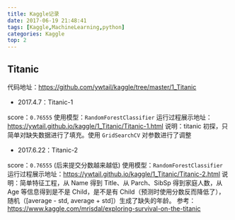 ```yaml
---
title: Kaggle记录
date: 2017-06-19 21:48:41
tags: [Kaggle,MachineLearning,python]
categories: Kaggle
top: 2
---
```


## Titanic
代码地址：https://github.com/ywtail/kaggle/tree/master/1_Titanic
- 2017.4.7：Titanic-1
> 
score：`0.76555`
使用模型：`RandomForestClassifier`
运行过程展示地址：https://ywtail.github.io/kaggle/1_Titanic/Titanic-1.html
说明：titanic 初探，只简单对缺失数据进行了填充。使用 `GridSearchCV` 对参数进行了调整

- 2017.6.22：Titanic-2
> 
score：`0.76555` (后来提交分数越来越低)
使用模型：`RandomForestClassifier`
运行过程展示地址：https://ywtail.github.io/kaggle/1_Titanic/Titanic-2.html
说明：简单特征工程，从 Name 得到 Title、从 Parch、SibSp 得到家庭人数，从 Age 等信息得到是不是 Child，是不是有 Child（预测时使用分数反而降低了），随机（[average - std, average + std]）生成了缺失的年龄。
参考：https://www.kaggle.com/mrisdal/exploring-survival-on-the-titanic